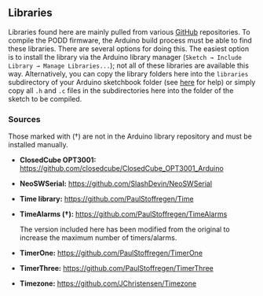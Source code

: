 ## Libraries

Libraries found here are mainly pulled from various [GitHub](https://github.com) repositories.  To compile the PODD firmware, the Arduino build process must be able to find these libraries.  There are several options for doing this.  The easiest option is to install the library via the Arduino library manager (`Sketch → Include Library → Manage Libraries...`); not all of these libraries are available this way.  Alternatively, you can copy the library folders here into the `libraries` subdirectory of your Arduino sketchbook folder (see [here](https://www.arduino.cc/en/Guide/Libraries) for help) or simply copy all `.h` and `.c` files in the subdirectories here into the folder of the sketch to be compiled.


### Sources
Those marked with (†) are not in the Arduino library repository and must be installed manually.
- **ClosedCube OPT3001:**
  <https://github.com/closedcube/ClosedCube_OPT3001_Arduino>
- **NeoSWSerial:**
  <https://github.com/SlashDevin/NeoSWSerial>
- **Time library:**
  <https://github.com/PaulStoffregen/Time>
- **TimeAlarms (†):**
  <https://github.com/PaulStoffregen/TimeAlarms>

  The version included here has been modified from the original to increase the maximum number of timers/alarms.
- **TimerOne:**
  <https://github.com/PaulStoffregen/TimerOne>
- **TimerThree:**
  <https://github.com/PaulStoffregen/TimerThree>
- **Timezone:**
  <https://github.com/JChristensen/Timezone>

